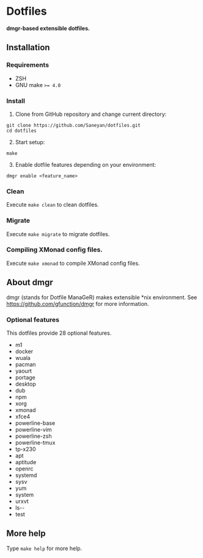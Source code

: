 # Dotfiles

**dmgr-based extensible dotfiles.**

## Installation

### Requirements

 * ZSH
 * GNU make `>= 4.0`

### Install

 1. Clone from GitHub repository and change current directory:

  ```
  git clone https://github.com/Saneyan/dotfiles.git
  cd dotfiles
  ```

 2. Start setup:

  ```
  make
  ```

 3. Enable dotfile features depending on your environment:

  ```
  dmgr enable <feature_name>
  ```

### Clean

Execute `make clean` to clean dotfiles.

### Migrate

Execute `make migrate` to migrate dotfiles.

### Compiling XMonad config files.

Execute `make xmonad` to compile XMonad config files.

## About dmgr

dmgr (stands for Dotfile ManaGeR) makes extensible \*nix environment.
See https://github.com/gfunction/dmgr for more information.

### Optional features

This dotfiles provide 28 optional features.

 * m1
 * docker
 * wuala
 * pacman
 * yaourt
 * portage
 * desktop
 * dub
 * npm
 * xorg
 * xmonad
 * xfce4
 * powerline-base
 * powerline-vim
 * powerline-zsh
 * powerline-tmux
 * tp-x230
 * apt
 * aptitude
 * openrc
 * systemd
 * sysv
 * yum
 * system
 * urxvt
 * ls--
 * test

## More help
Type `make help` for more help.
